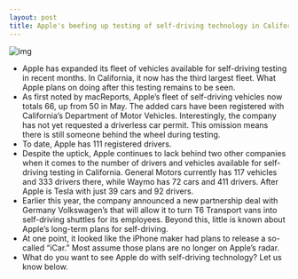 ```yaml
---
layout: post
title: Apple's beefing up testing of self-driving technology in California
---
```

![img](http://media.idownloadblog.com/wp-content/uploads/2017/11/Sirius-App-Update-CarPlay.jpg)
* Apple has expanded its fleet of vehicles available for self-driving testing in recent months. In California, it now has the third largest fleet. What Apple plans on doing after this testing remains to be seen.
* As first noted by macReports, Apple’s fleet of self-driving vehicles now totals 66, up from 50 in May. The added cars have been registered with California’s Department of Motor Vehicles. Interestingly, the company has not yet requested a driverless car permit. This omission means there is still someone behind the wheel during testing.
* To date, Apple has 111 registered drivers.
* Despite the uptick, Apple continues to lack behind two other companies when it comes to the number of drivers and vehicles available for self-driving testing in California. General Motors currently has 117 vehicles and 333 drivers there, while Waymo has 72 cars and 411 drivers. After Apple is Tesla with just 39 cars and 92 drivers.
* Earlier this year, the company announced a new partnership deal with Germany Volkswagen’s that will allow it to turn T6 Transport vans into self-driving shuttles for its employees. Beyond this, little is known about Apple’s long-term plans for self-driving.
* At one point, it looked like the iPhone maker had plans to release a so-called “iCar.” Most assume those plans are no longer on Apple’s radar.
* What do you want to see Apple do with self-driving technology? Let us know below.

